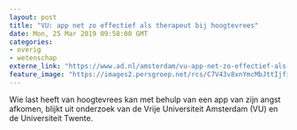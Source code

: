 ```yaml
---
layout: post
title: "VU: app net zo effectief als therapeut bij hoogtevrees"
date: Mon, 25 Mar 2019 09:58:00 GMT
categories: 
- overig 
- wetenschap 
externe_link: "https://www.ad.nl/amsterdam/vu-app-net-zo-effectief-als-therapeut-bij-hoogtevrees~a6540a7d/"
feature_image: "https://images2.persgroep.net/rcs/C7V43v8xnYmcMbJttIjfipJnJ-o/diocontent/144143003/_fitwidth/400/?appId=21791a8992982cd8da851550a453bd7f&quality=0.7"
---
```


Wie last heeft van hoogtevrees kan met behulp van een app van zijn angst afkomen, blijkt uit onderzoek van de Vrije Universiteit Amsterdam (VU) en de Universiteit Twente.
